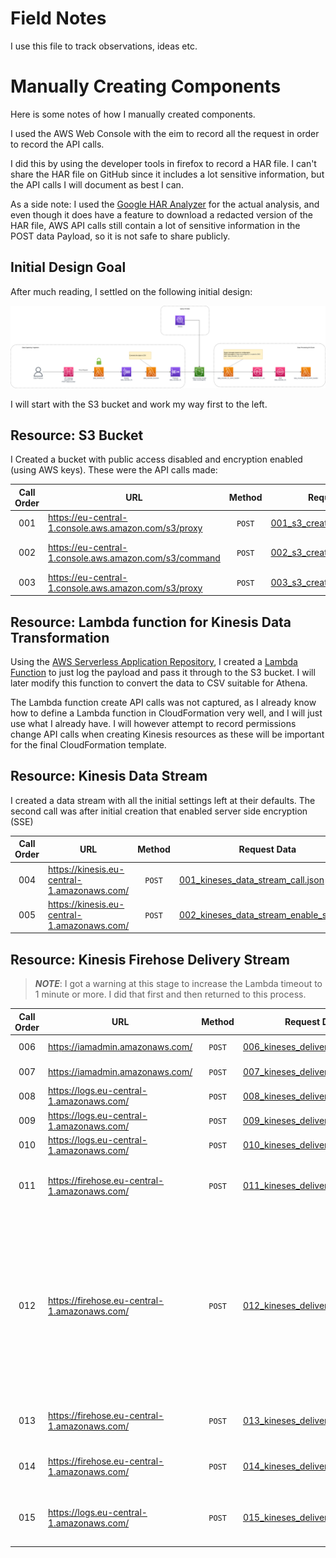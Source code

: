 # Field Notes

I use this file to track observations, ideas etc.


# Manually Creating Components

Here is some notes of how I manually created components.

I used the AWS Web Console with the eim to record all the request in order to record the API calls.

I did this by using the developer tools in firefox to record a HAR file. I can't share the HAR file on GitHub since it includes a lot sensitive information, but the API calls I will document as best I can.

As a side note: I used the [Google HAR Analyzer](https://toolbox.googleapps.com/apps/har_analyzer/) for the actual analysis, and even though it does have a feature to download a redacted version of the HAR file, AWS API calls still contain a lot of sensitive information in the POST data Payload, so it is not safe to share publicly.

## Initial Design Goal

After much reading, I settled on the following initial design:

![design](images/manual_creating_components/design.drawio.png)

I will start with the S3 bucket and work my way first to the left. 

## Resource: S3 Bucket

I Created a bucket with public access disabled and encryption enabled (using AWS keys). These were the API calls made:

| Call Order | URL                                                     | Method | Request Data                                                                                                  | Action Description  |
|:----------:|---------------------------------------------------------|:------:|---------------------------------------------------------------------------------------------------------------|---------------------|
| 001        | https://eu-central-1.console.aws.amazon.com/s3/proxy    | `POST` | [001_s3_create_bucket_call.json](labs/lab1-create-solution-using-aws-console/001_s3_create_bucket_call.json)  | Create Bucket       |
| 002        | https://eu-central-1.console.aws.amazon.com/s3/command  | `POST` | [002_s3_create_bucket_call.json](labs/lab1-create-solution-using-aws-console/002_s3_create_bucket_call.json)  | Block Public Access |
| 003        | https://eu-central-1.console.aws.amazon.com/s3/proxy    | `POST` | [003_s3_create_bucket_call.json](labs/lab1-create-solution-using-aws-console/003_s3_create_bucket_call.json)  | Enable Encryption   |

## Resource: Lambda function for Kinesis Data Transformation

Using the [AWS Serverless Application Repository](https://aws.amazon.com/serverless/serverlessrepo/), I created a [Lambda Function](labs/lab1-create-solution-using-aws-console/lambda_functions/data_recorder_kconvert/data_recorder_kconvert_v1.py) to just log the payload and pass it through to the S3 bucket. I will later modify this function to convert the data to CSV suitable for Athena.

The Lambda function create API calls was not captured, as I already know how to define a Lambda function in CloudFormation very well, and I will just use what I already have. I will however attempt to record permissions change API calls when creating Kinesis resources as these will be important for the final CloudFormation template.

## Resource: Kinesis Data Stream

I created a data stream with all the initial settings left at their defaults. The second call was after initial creation that enabled server side encryption (SSE)

| Call Order | URL                                                     | Method | Request Data                                                                                                                    | Action Description  |
|:----------:|---------------------------------------------------------|:------:|---------------------------------------------------------------------------------------------------------------------------------|---------------------|
| 004        | https://kinesis.eu-central-1.amazonaws.com/             | `POST` | [001_kineses_data_stream_call.json](labs/lab1-create-solution-using-aws-console/001_kineses_data_stream_call.json)              | Create Data Stream  |
| 005        | https://kinesis.eu-central-1.amazonaws.com/             | `POST` | [002_kineses_data_stream_enable_sse.json](labs/lab1-create-solution-using-aws-console/002_kineses_data_stream_enable_sse.json)  | Enable SSE          |

## Resource: Kinesis Firehose Delivery Stream

> _**NOTE**_: I got a warning at this stage to increase the Lambda timeout to 1 minute or more. I did that first and then returned to this process.

| Call Order | URL                                                     | Method | Request Data                                                                                                      | Action Description                                                                                                                                       |
|:----------:|---------------------------------------------------------|:------:|-------------------------------------------------------------------------------------------------------------------|----------------------------------------------------------------------------------------------------------------------------------------------------------|
| 006        | https://iamadmin.amazonaws.com/                         | `POST` | [006_kineses_delivery_stream.json](labs/lab1-create-solution-using-aws-console/006_kineses_delivery_stream.json)  | IAM Permissions                                                                                                                                          |
| 007        | https://iamadmin.amazonaws.com/                         | `POST` | [007_kineses_delivery_stream.json](labs/lab1-create-solution-using-aws-console/007_kineses_delivery_stream.json)  | IAM Permissions                                                                                                                                          |
| 008        | https://logs.eu-central-1.amazonaws.com/                | `POST` | [008_kineses_delivery_stream.json](labs/lab1-create-solution-using-aws-console/008_kineses_delivery_stream.json)  | Log Group                                                                                                                                                |
| 009        | https://logs.eu-central-1.amazonaws.com/                | `POST` | [009_kineses_delivery_stream.json](labs/lab1-create-solution-using-aws-console/009_kineses_delivery_stream.json)  | Log Group                                                                                                                                                |
| 010        | https://logs.eu-central-1.amazonaws.com/                | `POST` | [010_kineses_delivery_stream.json](labs/lab1-create-solution-using-aws-console/010_kineses_delivery_stream.json)  | Log Group                                                                                                                                                |
| 011        | https://firehose.eu-central-1.amazonaws.com/            | `POST` | [011_kineses_delivery_stream.json](labs/lab1-create-solution-using-aws-console/011_kineses_delivery_stream.json)  | Delivery Stream - generated a 400 response                                                                                                               |
| 012        | https://firehose.eu-central-1.amazonaws.com/            | `POST` | [012_kineses_delivery_stream.json](labs/lab1-create-solution-using-aws-console/012_kineses_delivery_stream.json)  | Repeat of request 011 - repeated several times... Each time a 400 response was created. I assume the process is waiting for the IAM permission to apply. |
| 013        | https://firehose.eu-central-1.amazonaws.com/            | `POST` | [013_kineses_delivery_stream.json](labs/lab1-create-solution-using-aws-console/013_kineses_delivery_stream.json)  | Delivery Stream - Finally succeeded                                                                                                                      |
| 014        | https://firehose.eu-central-1.amazonaws.com/            | `POST` | [014_kineses_delivery_stream.json](labs/lab1-create-solution-using-aws-console/014_kineses_delivery_stream.json)  | Unsure of what this request is for...                                                                                                                    |
| 015        | https://logs.eu-central-1.amazonaws.com/                | `POST` | [015_kineses_delivery_stream.json](labs/lab1-create-solution-using-aws-console/015_kineses_delivery_stream.json)  | Appears to be getting logs - no events were returned                                                                                                     |
